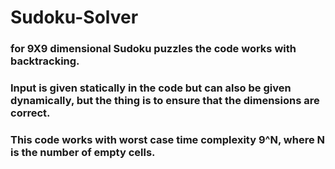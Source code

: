 # Sudoku-Solver
### for 9X9 dimensional Sudoku puzzles the code works with backtracking.
### Input is given statically in the code but can also be given dynamically, but the thing is to ensure that the dimensions are correct.
### This code works with worst case time complexity 9^N, where N is the number of empty cells.

